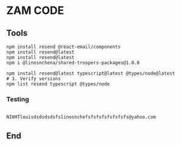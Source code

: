 # ZAM CODE

## Tools

```
npm install resend @react-email/components
npm install resend@latest
npm install resend@latest
npm i @linosnchena/shared-troopers-packages@1.0.0

npm install resend@latest typescript@latest @types/node@latest
# 3. Verify versions
npm list resend typescript @types/node

```

### Testing

```

NIHHTlouisdsdsdsdsfslinosnchefsfsfsfsfsfsfsfs@yahoo.com

```

## End
